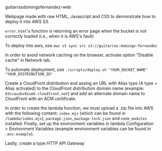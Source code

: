 guitarrasdomingofernandez-web

Webpage made with raw HTML, Javascript and CSS to demonstrate how to deploy it into AWS S3.

`error.html`'s function is returning an error page when the bucket is not correctly loaded (i.e., when it is AWS's fault)

To deploy into aws, use `aws s3 sync src s3://guitarras-domingo-fernandez`

In order to avoid network caching on the browser, activate option "Disable cache" in Network tab.

To automate deployment, use `./scripts/deploy.sh "YOUR_BUCKET_NAME" "YOUR_DISTRIBUTION_ID"`

Create a CloudFront distribution and assing an URL with Alias type (A type + Alias activated) to the CloudFront distribution domain name (example: `d3ccausbv8iue6.cloudfront.net`) and add an alternate domain name to CloudFront with an ACM certificate.

In order to create the lambda function, we must upload a .zip file into AWS with the following content: `index.mjs` (which can be found in `/lambda/index.mjs`), `package.json`, `package-lock.json` and `node_modules` installed. Finally, set up the environment variables in lambda Configuration > Environment Variables (example environment variables can be found in `.env.example`).

Lastly, create a type HTTP API Gateway
